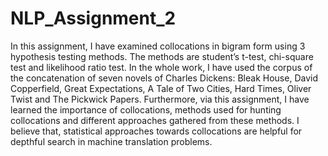 # NLP_Assignment_2
In this assignment, I have examined collocations in bigram form using 3 hypothesis testing methods. The methods are student’s t-test, chi-square test and likelihood ratio test. In the whole work, I have used the corpus of the concatenation of seven novels of Charles Dickens: Bleak House, David Copperfield, Great Expectations, A Tale of Two Cities, Hard Times, Oliver Twist and The Pickwick Papers.
Furthermore, via this assignment, I have learned the importance of collocations, methods used for hunting collocations and different approaches gathered from these methods. I believe that, statistical approaches towards collocations are helpful for depthful search in machine translation problems.
